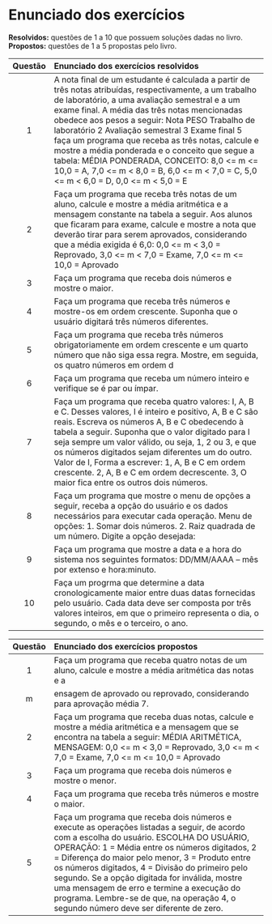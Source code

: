 # Enunciado dos exercícios

**Resolvidos:** questões de 1 a 10 que possuem soluções dadas no livro.\
**Propostos:** questões de 1 a 5 propostas pelo livro.


| Questão | Enunciado dos exercícios resolvidos |
| :--:  | :-- | 
1 |A nota final de um estudante é calculada a partir de três notas atribuídas, respectivamente, a um trabalho de laboratório, a uma avaliação semestral e a um exame final. A média das três notas mencionadas obedece aos pesos a seguir: Nota PESO Trabalho de laboratório 2 Avaliação semestral 3 Exame final 5 faça um programa que receba as três notas, calcule e mostre a média ponderada e o conceito que segue a tabela: MÉDIA PONDERADA, CONCEITO: 8,0 <= m <= 10,0 = A, 7,0 <= m < 8,0 = B, 6,0 <= m < 7,0 = C, 5,0 <= m < 6,0 = D, 0,0 <= m < 5,0 = E
2| Faça um programa que receba três notas de um aluno, calcule e mostre a média aritmética e a mensagem constante na tabela a seguir. Aos alunos que ficaram para exame, calcule e mostre a nota que deverão tirar para serem aprovados, considerando que a média exigida é 6,0: 0,0 <= m < 3,0 = Reprovado, 3,0 <= m < 7,0 = Exame, 7,0 <= m <= 10,0 = Aprovado
3| Faça um programa que receba dois números e mostre o maior.
4| Faça um programa que receba três números e mostre-os em ordem crescente. Suponha que o usuário digitará três números diferentes.
5| Faça um programa que receba três números obrigatoriamente em ordem crescente e um quarto número que não siga essa regra. Mostre, em seguida, os quatro números em ordem d|crescente. Suponha que o usuário digitará quatro números diferentes.
6| Faça um programa que receba um número inteiro e verifique se é par ou ímpar.
7| Faça um programa que receba quatro valores: I, A, B e C. Desses valores, I é inteiro e positivo, A, B e C são reais. Escreva os números A, B e C obedecendo à tabela a seguir. Suponha que o valor digitado para I seja sempre um valor válido, ou seja, 1, 2 ou 3, e que os números digitados sejam diferentes um do outro. Valor de I, Forma a escrever: 1, A, B e C em ordem crescente. 2, A, B e C em ordem decrescente. 3, O maior fica entre os outros dois números.
8| Faça um programa que mostre o menu de opções a seguir, receba a opção do usuário e os dados necessários para executar cada operação. Menu de opções: 1. Somar dois números. 2. Raiz quadrada de um número.  Digite a opção desejada:
9| Faça um programa que mostre a data e a hora do sistema nos seguintes formatos: DD/MM/AAAA – mês por extenso e hora:minuto.
10| Faça um progrma que determine a data cronologicamente maior entre duas datas fornecidas pelo usuário. Cada data deve ser composta por três valores inteiros, em que o primeiro representa o dia, o segundo, o mês e o terceiro, o ano.


| Questão | Enunciado dos exercícios propostos |
| :--:  | :-- | 
1| Faça um programa que receba quatro notas de um aluno, calcule e mostre a média aritmética das notas e a
m|ensagem de aprovado ou reprovado, considerando para aprovação média 7.
2| Faça um programa que receba duas notas, calcule e mostre a média aritmética e a mensagem que se encontra na tabela a seguir: MÉDIA ARITMÉTICA, MENSAGEM: 0,0 <= m < 3,0 = Reprovado, 3,0 <= m < 7,0 = Exame, 7,0 <= m <= 10,0 = Aprovado
3| Faça um programa que receba dois números e mostre o menor.
4| Faça um programa que receba três números e mostre o maior.
5| Faça um programa que receba dois números e execute as operações listadas a seguir, de acordo com a escolha do usuário. ESCOLHA DO USUÁRIO, OPERAÇÃO: 1 = Média entre os números digitados, 2 = Diferença do maior pelo menor, 3 = Produto entre os números digitados, 4 = Divisão do primeiro pelo segundo. Se a opção digitada for inválida, mostre uma mensagem de erro e termine a execução do programa. Lembre-se de que, na operação 4, o segundo número deve ser diferente de zero.